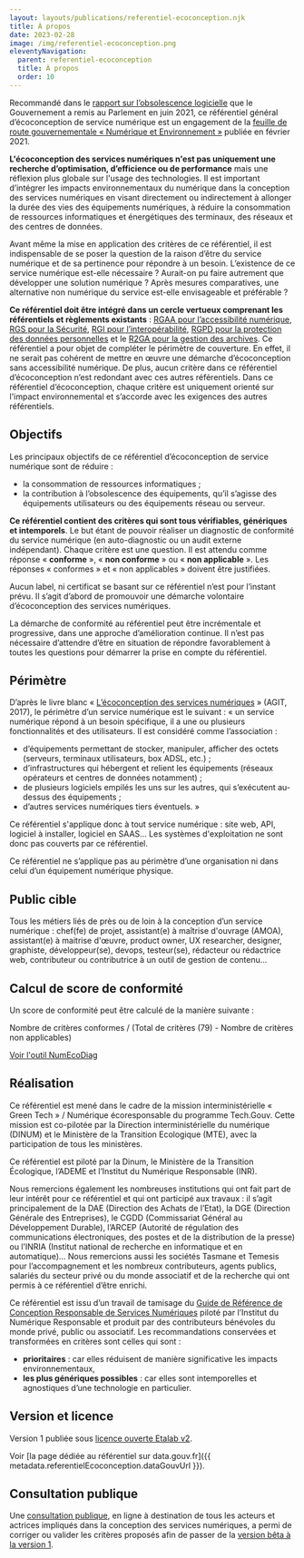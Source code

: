 ```yaml
---
layout: layouts/publications/referentiel-ecoconception.njk
title: À propos
date: 2023-02-28
image: /img/referentiel-ecoconception.png
eleventyNavigation:
  parent: referentiel-ecoconception
  title: À propos
  order: 10
---
```


Recommandé dans le [rapport sur l’obsolescence logicielle](https://ecoresponsable.numerique.gouv.fr/posts/rapport-obsolescence-logicielle/) que le Gouvernement a remis au Parlement en juin 2021, ce référentiel général d’écoconception de service numérique est un engagement de la [feuille de route gouvernementale «  Numérique et Environnement »](https://www.gouvernement.fr/numerique-et-environnement-la-feuille-de-route-du-gouvernement) publiée en février 2021.

**L'écoconception des services numériques n'est pas uniquement une recherche d’optimisation, d’efficience ou de performance** mais une réflexion plus globale sur l'usage des technologies. Il est important d’intégrer les impacts environnementaux du numérique dans la conception des services numériques en visant directement ou indirectement à allonger la durée des vies des équipements numériques, à réduire la consommation de ressources informatiques et énergétiques des terminaux, des réseaux et des centres de données.

Avant même la mise en application des critères de ce référentiel, il est indispensable de se poser la question de la raison d’être du service numérique et de sa pertinence pour répondre à un besoin. L’existence de ce service numérique est-elle nécessaire ? Aurait-on pu faire autrement que développer une solution numérique ? Après mesures comparatives, une alternative non numérique du service est-elle envisageable et préférable ?

**Ce référentiel doit être intégré dans un cercle vertueux comprenant les référentiels et règlements existants** : [RGAA pour l’accessibilité numérique](https://www.numerique.gouv.fr/publications/rgaa-accessibilite/), [RGS pour la Sécurité](https://www.ssi.gouv.fr/administration/reglementation/confiance-numerique/le-referentiel-general-de-securite-rgs/), [RGI pour l’interopérabilité](https://www.numerique.gouv.fr/publications/interoperabilite/), [RGPD pour la protection des données personnelles](https://www.cnil.fr/fr/reglement-europeen-protection-donnees) et le [R2GA pour la gestion des archives](https://francearchives.fr/fr/circulaire/R2GA_2013_10). Ce référentiel a pour objet de compléter le périmètre de couverture. En effet, il ne serait pas cohérent de mettre en œuvre une démarche d’écoconception sans accessibilité numérique. De plus, aucun critère dans ce référentiel d’écoconception n’est redondant avec ces autres référentiels. Dans ce référentiel d’écoconception, chaque critère est uniquement orienté sur l'impact environnemental et s’accorde avec les exigences des autres référentiels.

## Objectifs

Les principaux objectifs de ce référentiel d’écoconception de service numérique sont de réduire :
* la consommation de ressources informatiques ;
* la contribution à l’obsolescence des équipements, qu’il s’agisse des équipements utilisateurs ou des équipements réseau ou serveur.

<div class="fr-highlight">

__Ce référentiel contient des critères qui sont tous vérifiables, génériques et intemporels__. Le but étant de pouvoir réaliser un diagnostic de conformité du service numérique (en auto-diagnostic ou un audit externe indépendant). Chaque critère est une question. Il est attendu comme réponse « **conforme** », « **non conforme** » ou « **non applicable** ». Les réponses « conformes » et « non applicables » doivent être justifiées.

</div>

Aucun label, ni certificat  se basant sur ce référentiel n’est pour l’instant prévu. Il s’agit d’abord de promouvoir une démarche volontaire d’écoconception des services numériques.

La démarche de conformité au référentiel peut être incrémentale et progressive, dans une approche d’amélioration continue. Il n’est pas nécessaire d’attendre d’être en situation de répondre favorablement à toutes les questions pour démarrer la prise en compte du référentiel.

## Périmètre

D’après le livre blanc « [L’écoconception des services numériques](https://alliancegreenit.org/media/position-paper-ecoconception-vf-v5-2.pdf) » (AGIT, 2017), le périmètre d’un service numérique est le suivant : « un service numérique répond à un besoin spécifique, il a une ou plusieurs fonctionnalités et des utilisateurs. Il est considéré comme l’association :
* d’équipements permettant de stocker, manipuler, afficher des octets (serveurs, terminaux utilisateurs, box ADSL, etc.) ;
* d’infrastructures qui hébergent et relient les équipements (réseaux opérateurs et centres de données notamment) ;
* de plusieurs logiciels empilés les uns sur les autres, qui s’exécutent au-dessus des équipements ;
* d’autres services numériques tiers éventuels. »

Ce référentiel s'applique donc à tout service numérique : site web, API, logiciel à installer, logiciel en SAAS... Les systèmes d'exploitation ne sont donc pas couverts par ce référentiel.

Ce référentiel ne s’applique pas au périmètre d’une organisation ni dans celui d’un équipement numérique physique.

## Public cible

Tous les métiers liés de près ou de loin à la conception d’un service numérique : chef(fe) de projet, assistant(e) à maîtrise d'ouvrage (AMOA), assistant(e) à maitrise d'œuvre, product owner, UX researcher, designer, graphiste, développeur(se), devops, testeur(se), rédacteur ou rédactrice web, contributeur ou contributrice à un outil de gestion de contenu...

## Calcul de score de conformité

Un score de conformité peut être calculé de la manière suivante :

Nombre de critères conformes / (Total de critères (79) - Nombre de critères non applicables)

[Voir l'outil NumEcoDiag](/publications/referentiel-general-ecoconception/numecodiag/)

## Réalisation

Ce référentiel est mené dans le cadre de la mission interministérielle « Green Tech » / Numérique écoresponsable du programme Tech.Gouv. Cette mission est co-pilotée par la Direction interministérielle du numérique (DINUM) et le Ministère de la Transition Ecologique (MTE), avec la participation de tous les ministères.

Ce référentiel est piloté par la Dinum, le Ministère de la Transition Écologique, l’ADEME et l’Institut du Numérique Responsable (INR).

Nous remercions également les nombreuses institutions qui ont fait part de leur intérêt pour ce référentiel et qui ont participé aux travaux : il s’agit principalement de la DAE (Direction des Achats de l’Etat), la DGE (Direction Générale des Entreprises), le CGDD (Commissariat Général au Développement Durable), l’ARCEP (Autorité de régulation des communications électroniques, des postes et de la distribution de la presse) ou l’INRIA (Institut national de recherche en informatique et en automatique)… Nous remercions aussi les sociétés Tasmane et Temesis pour l’accompagnement et les nombreux contributeurs, agents publics, salariés du secteur privé ou du monde associatif et de la recherche qui ont permis à ce référentiel d’être enrichi.

Ce référentiel est issu d’un travail de tamisage du [Guide de Référence de Conception Responsable de Services Numériques](https://gr491.isit-europe.org/) piloté par l’Institut du Numérique Responsable et produit par des contributeurs bénévoles du monde privé, public ou associatif. Les recommandations conservées et transformées en critères sont celles qui sont :
* __prioritaires__ : car elles réduisent de manière significative les impacts environnementaux,
* __les plus génériques possibles__ : car elles sont intemporelles et agnostiques d’une technologie en particulier.

## Version et licence

Version 1 publiée sous [licence ouverte Etalab v2](https://www.etalab.gouv.fr/licence-ouverte-open-licence).

Voir [la page dédiée au référentiel sur data.gouv.fr]({{ metadata.referentielEcoconception.dataGouvUrl }}).

## Consultation publique

Une <a href="{{ metadata.referentielEcoconception.consultationUrl }}">consultation publique</a>, en ligne à destination de tous les acteurs et actrices impliqués dans la conception des services numériques, a permi de corriger ou valider les critères proposés afin de passer de la [version bêta à la version 1](/publications/referentiel-general-ecoconception/journal-des-modifications/).
